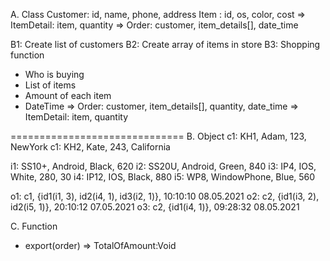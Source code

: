 A. Class
Customer: id, name, phone, address
Item    : id, os, color, cost
=> ItemDetail: item, quantity
=> Order: customer, item_details[], date_time


B1: Create list of customers
B2: Create array of items in store
B3: Shopping function
+ Who is buying
+ List of items
+ Amount of each item
+ DateTime
=> Order: customer, item_details[], quantity, date_time
=> ItemDetail: item, quantity

==============================
B. Object
c1: KH1, Adam, 123, NewYork
c1: KH2, Kate, 243, California

i1: SS10+, Android, Black, 620
i2: SS20U, Android, Green, 840
i3: IP4, IOS, White, 280, 30
i4: IP12, IOS, Black, 880
i5: WP8, WindowPhone, Blue, 560

o1: c1, {id1(i1, 3), id2(i4, 1), id3(i2, 1)}, 10:10:10 08.05.2021
o2: c2, {id1(i3, 2), id2(i5, 1)}, 20:10:12 07.05.2021
o3: c2, {id1(i4, 1)}, 09:28:32 08.05.2021

C. Function
+ export(order) => TotalOfAmount:Void





